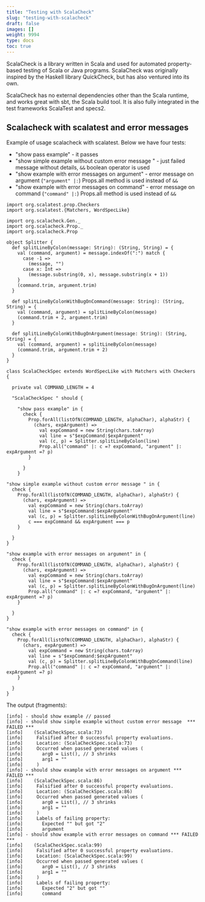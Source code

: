 ```yaml
---
title: "Testing with ScalaCheck"
slug: "testing-with-scalacheck"
draft: false
images: []
weight: 9994
type: docs
toc: true
---
```


ScalaCheck is a library written in Scala and used for automated property-based testing of Scala or Java programs. ScalaCheck was originally inspired by the Haskell library QuickCheck, but has also ventured into its own.

ScalaCheck has no external dependencies other than the Scala runtime, and works great with sbt, the Scala build tool. It is also fully integrated in the test frameworks ScalaTest and specs2.

## Scalacheck with scalatest and error messages
Example of usage scalacheck with scalatest.
Below we have four tests:

 - "show pass example" - it passes
 - "show simple example without custom error message " - just failed message without details, `&&` boolean operator is used
 - "show example with error messages on argument" - error message on argument (`"argument" |:`) Props.all method is used instead of `&&`
 - "show example with error messages on command" - error message on command (`"command" |:`) Props.all method is used instead of `&&`


<!-- language: lang-scala -->


    import org.scalatest.prop.Checkers
    import org.scalatest.{Matchers, WordSpecLike}
    
    import org.scalacheck.Gen._
    import org.scalacheck.Prop._
    import org.scalacheck.Prop
    
    object Splitter {
      def splitLineByColon(message: String): (String, String) = {
        val (command, argument) = message.indexOf(":") match {
          case -1 =>
            (message, "")
          case x: Int =>
            (message.substring(0, x), message.substring(x + 1))
        }
        (command.trim, argument.trim)
      }
    
      def splitLineByColonWithBugOnCommand(message: String): (String, String) = {
        val (command, argument) = splitLineByColon(message)
        (command.trim + 2, argument.trim)
      }
    
      def splitLineByColonWithBugOnArgument(message: String): (String, String) = {
        val (command, argument) = splitLineByColon(message)
        (command.trim, argument.trim + 2)
      }
    }
    
    class ScalaCheckSpec extends WordSpecLike with Matchers with Checkers {
    
      private val COMMAND_LENGTH = 4
    
      "ScalaCheckSpec " should {

<!-- language: lang-scala -->
        "show pass example" in {
          check {
            Prop.forAll(listOfN(COMMAND_LENGTH, alphaChar), alphaStr) {
              (chars, expArgument) =>
                val expCommand = new String(chars.toArray)
                val line = s"$expCommand:$expArgument"
                val (c, p) = Splitter.splitLineByColon(line)
                Prop.all("command" |: c =? expCommand, "argument" |: expArgument =? p)
            }
    
          }
        }

<!-- language: lang-scala -->        
    "show simple example without custom error message " in {
      check {
        Prop.forAll(listOfN(COMMAND_LENGTH, alphaChar), alphaStr) {
          (chars, expArgument) =>
            val expCommand = new String(chars.toArray)
            val line = s"$expCommand:$expArgument"
            val (c, p) = Splitter.splitLineByColonWithBugOnArgument(line)
            c === expCommand && expArgument === p
        }

      }
    }

<!-- language: lang-scala -->        
    "show example with error messages on argument" in {
      check {
        Prop.forAll(listOfN(COMMAND_LENGTH, alphaChar), alphaStr) {
          (chars, expArgument) =>
            val expCommand = new String(chars.toArray)
            val line = s"$expCommand:$expArgument"
            val (c, p) = Splitter.splitLineByColonWithBugOnArgument(line)
            Prop.all("command" |: c =? expCommand, "argument" |: expArgument =? p)
        }

      }
    }
        


<!-- language: lang-scala -->    
    "show example with error messages on command" in {
      check {
        Prop.forAll(listOfN(COMMAND_LENGTH, alphaChar), alphaStr) {
          (chars, expArgument) =>
            val expCommand = new String(chars.toArray)
            val line = s"$expCommand:$expArgument"
            val (c, p) = Splitter.splitLineByColonWithBugOnCommand(line)
            Prop.all("command" |: c =? expCommand, "argument" |: expArgument =? p)
        }

      }
    }

The output (fragments):

    [info] - should show example // passed
    [info] - should show simple example without custom error message  *** FAILED ***
    [info]    (ScalaCheckSpec.scala:73)
    [info]     Falsified after 0 successful property evaluations.
    [info]     Location: (ScalaCheckSpec.scala:73)
    [info]     Occurred when passed generated values (
    [info]       arg0 = List(), // 3 shrinks
    [info]       arg1 = ""
    [info]     )
    [info] - should show example with error messages on argument *** FAILED ***
    [info]    (ScalaCheckSpec.scala:86)
    [info]     Falsified after 0 successful property evaluations.
    [info]     Location: (ScalaCheckSpec.scala:86)
    [info]     Occurred when passed generated values (
    [info]       arg0 = List(), // 3 shrinks
    [info]       arg1 = ""
    [info]     )
    [info]     Labels of failing property:
    [info]       Expected "" but got "2"
    [info]       argument
    [info] - should show example with error messages on command *** FAILED ***
    [info]    (ScalaCheckSpec.scala:99)
    [info]     Falsified after 0 successful property evaluations.
    [info]     Location: (ScalaCheckSpec.scala:99)
    [info]     Occurred when passed generated values (
    [info]       arg0 = List(), // 3 shrinks
    [info]       arg1 = ""
    [info]     )
    [info]     Labels of failing property:
    [info]       Expected "2" but got ""
    [info]       command



